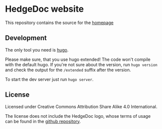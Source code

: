 # HedgeDoc website

This repository contains the source for the [homepage](https://hedgedoc.org)

## Development

The only tool you need is [hugo](https://gohugo.io/). 

Please make sure, that you use hugo extended! The code won't compile with the default hugo. If you're not sure about the version, run `hugo version` and check the output for the `/extended` suffix after the version.

To start the dev server just run `hugo server`.

## License
Licensed under Creative Commons Attribution Share Alike 4.0 International.

The license does not include the HedgeDoc logo, whose terms of usage can be found in the [github repository](https://github.com/hedgedoc/hedgedoc-logo).
